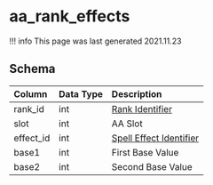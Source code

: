 # aa_rank_effects

!!! info
	This page was last generated 2021.11.23

## Schema
| Column | Data Type | Description |
| :--- | :--- | :--- |
| rank_id | int | [Rank Identifier](aa_ranks.md) |
| slot | int | AA Slot |
| effect_id | int | [Spell Effect Identifier](../../../../server/spells/spell-effect-ids) |
| base1 | int | First Base Value |
| base2 | int | Second Base Value |

